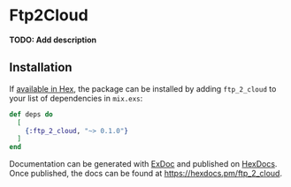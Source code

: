 # Ftp2Cloud

**TODO: Add description**

## Installation

If [available in Hex](https://hex.pm/docs/publish), the package can be installed
by adding `ftp_2_cloud` to your list of dependencies in `mix.exs`:

```elixir
def deps do
  [
    {:ftp_2_cloud, "~> 0.1.0"}
  ]
end
```

Documentation can be generated with [ExDoc](https://github.com/elixir-lang/ex_doc)
and published on [HexDocs](https://hexdocs.pm). Once published, the docs can
be found at <https://hexdocs.pm/ftp_2_cloud>.


